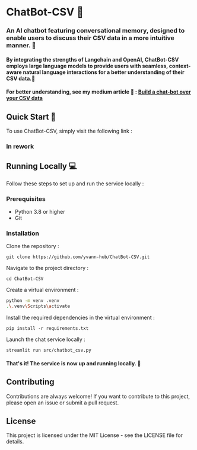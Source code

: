 # ChatBot-CSV 🤖

### An AI chatbot featuring conversational memory, designed to enable users to discuss their CSV data in a more intuitive manner. 📄
#### By integrating the strengths of Langchain and OpenAI, ChatBot-CSV employs large language models to provide users with seamless, context-aware natural language interactions for a better understanding of their CSV data.🧠
#### For better understanding, see my medium article 🖖 : [Build a chat-bot over your CSV data](https://medium.com/@yvann-ba/build-a-chatbot-on-your-csv-data-with-langchain-and-openai-ed121f85f0cd)
## Quick Start 🚀
To use ChatBot-CSV, simply visit the following link :

### In rework

## Running Locally 💻
Follow these steps to set up and run the service locally :

### Prerequisites
- Python 3.8 or higher
- Git

### Installation
Clone the repository :

`git clone https://github.com/yvann-hub/ChatBot-CSV.git`


Navigate to the project directory :

`cd ChatBot-CSV`


Create a virtual environment :
```bash
python -m venv .venv
.\.venv\Scripts\activate
```

Install the required dependencies in the virtual environment :

`pip install -r requirements.txt`


Launch the chat service locally :

`streamlit run src/chatbot_csv.py`

#### That's it! The service is now up and running locally. 🤗

## Contributing
Contributions are always welcome! If you want to contribute to this project, please open an issue or submit a pull request.

## License
This project is licensed under the MIT License - see the LICENSE file for details.
